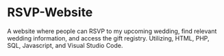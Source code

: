 # RSVP-Website
A website where people can RSVP to my upcoming wedding, find relevant wedding information, and access the gift registry. Utilizing, HTML, PHP, SQL, Javascript, and Visual Studio Code.
